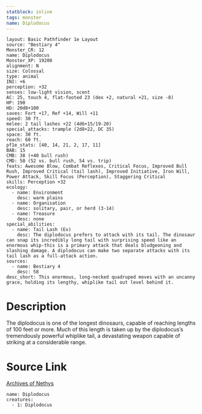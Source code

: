 ```yaml
---
statblock: inline
tags: monster
name: Diplodocus
---
```

```statblock
layout: Basic Pathfinder 1e Layout
source: "Bestiary 4"
Monster_CR: 12
name: Diplodocus
Monster_XP: 19200
alignment: N
size: Colossal
type: animal
INI: +6
perception: +32
senses: low-light vision, scent
AC: 25, touch 4, flat-footed 23 (dex +2, natural +21, size -8)
HP: 190
HD: 20d8+100
saves: Fort +17, Ref +14, Will +11
speed: 30 ft.
melee: 2 tail lashes +22 (4d6+15/19-20)
special_attacks: trample (2d8+22, DC 35)
space: 30 ft.
reach: 60 ft.
pf1e_stats: [40, 14, 21, 2, 17, 11]
BAB: 15
CMB: 38 (+40 bull rush)
CMD: 50 (52 vs. bull rush, 54 vs. trip)
feats: Awesome Blow, Combat Reflexes, Critical Focus, Improved Bull Rush, Improved Critical (tail lash), Improved Initiative, Iron Will, Power Attack, Skill Focus (Perception), Staggering Critical
skills: Perception +32
ecology:
  - name: Environment
    desc: warm plains
  - name: Organisation
    desc: solitary, pair, or herd (3-14)
  - name: Treasure
    desc: none
special_abilities:
  - name: Tail Lash (Ex)
    desc: The diplodocus prefers to attack with its tail. The dinosaur can snap its incredibly long tail with surprising speed like an enormous whip-this is a primary attack that deals bludgeoning and slashing damage. A diplodocus can make two separate attacks with its tail lash as a full-attack action.
sources:
  - name: Bestiary 4
    desc: 58
desc_short: This enormous, long-necked quadruped moves with an uncanny grace, holding its lengthy, whiplike tail out level behind it.
```
# Description
The diplodocus is one of the longest dinosaurs, capable of reaching lengths of 100 feet or more. Much of this length is taken up by the diplodocus’s tremendously powerful whiplike tail, a devastating weapon capable of striking at a considerable range.
# Source Link
[Archives of Nethys](https://aonprd.com/MonsterDisplay.aspx?ItemName=Diplodocus)
```encounter-table
name: Diplodocus
creatures:
  - 1: Diplodocus
```
